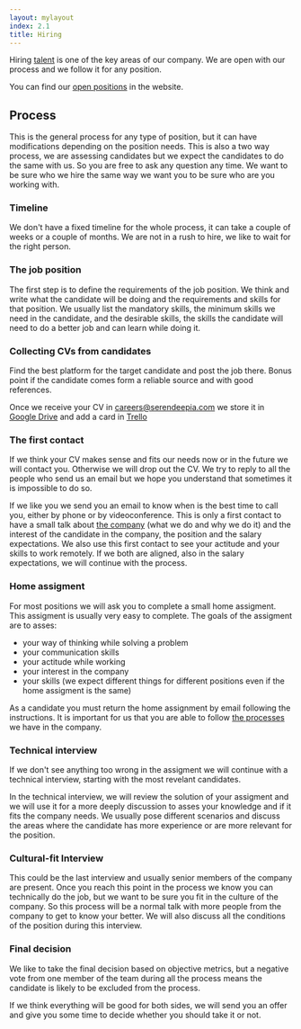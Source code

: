 ```yaml
---
layout: mylayout
index: 2.1
title: Hiring
---
```


Hiring [talent](2-0-talent) is one of the key areas of our company. We are open with our process and we follow it for any position.

You can find our [open positions](http://serendeepia.com/careers.html) in the website.

## Process

This is the general process for any type of position, but it can have modifications depending on the position needs. This is also a two way process, we are assessing candidates but we expect the candidates to do the same with us. So you are free to ask any question any time. We want to be sure who we hire the same way we want you to be sure who are you working with.

### Timeline

We don't have a fixed timeline for the whole process, it can take a couple of weeks or a couple of months. We are not in a rush to hire, we like to wait for the right person.

### The job position

The first step is to define the requirements of the job position. We think and write what the candidate will be doing and the requirements and skills for that position. We usually list the mandatory skills, the minimum skills we need in the candidate, and the desirable skills, the skills the candidate will need to do a better job and can learn while doing it.

### Collecting CVs from candidates

Find the best platform for the target candidate and post the job there. Bonus point if the candidate comes form a reliable source and with good references.

Once we receive your CV in [careers@serendeepia.com](mailto:careers@serendeepia.com) we store it in [Google Drive](https://drive.google.com/drive/u/1/folders/1QEGcepnTkx9OOhKH1vAI9xocplZRk00O) and add a card in [Trello](https://trello.com/b/mhFU3KPU/recruitment)

### The first contact

If we think your CV makes sense and fits our needs now or in the future we will contact you. Otherwise we will drop out the CV. We try to reply to all the people who send us an email but we hope you understand that sometimes it is impossible to do so.

If we like you we send you an email to know when is the best time to call you, either by phone or by videoconference. This is only a first contact to have a small talk about [the company](/1-0-organization) (what we do and why we do it) and the interest of the candidate in the company, the position and the salary expectations. We also use this first contact to see your actitude and your skills to work remotely. If we both are aligned, also in the salary expectations, we will continue with the process.

### Home assigment

For most positions we will ask you to complete a small home assigment. This assigment is usually very easy to complete. The goals of the assigment are to asses:
* your way of thinking while solving a problem
* your communication skills
* your actitude while working
* your interest in the company
* your skills (we expect different things for different positions even if the home assigment is the same)

As a candidate you must return the home assignment by email following the instructions. It is important for us that you are able to follow [the processes](/6-0-operations) we have in the company.

### Technical interview

If we don't see anything too wrong in the assigment we will continue with a technical interview, starting with the most revelant candidates.

In the technical interview, we will review the solution of your assigment and we will use it for a more deeply discussion to asses your knowledge and if it fits the company needs. We usually pose different scenarios and discuss the areas where the candidate has more experience or are more relevant for the position.

### Cultural-fit Interview

This could be the last interview and usually senior members of the company are present. Once you reach this point in the process we know you can technically do the job, but we want to be sure you fit in the culture of the company. So this process will be a normal talk with more people from the company to get to know your better. We will also discuss all the conditions of the position during this interview.

### Final decision

We like to take the final decision based on objective metrics, but a negative vote from one member of the team during all the process means the candidate is likely to be excluded from the process.

If we think everything will be good for both sides, we will send you an offer and give you some time to decide whether you should take it or not.

